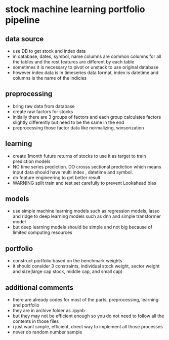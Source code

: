 # stock machine learning portfolio pipeline
## data source 
- use DB to get stock and index data
- in database,  dates, symbol, name columns are common columns for all the tables and the rest features are different by each table
- sometimes it is necessary to pivot or unstack to use original database
- however index data is in timeseries data format, index is datetime and columns is the name of the indicies


## preprocessing
- bring raw data from database
- create raw factors for stocks
- initially there are 3 groups of factors and each group calculates factors slightly differently but need to be the same in the end
- preprocessing those factor data like normalizing, winsorization


## learning
- create 1month future returns of stocks to use it as target to train prediction models
- NO time series prediction. DO crosss sectional prediction which means input data should have multi index , datetime and symbol.
- do feature engineering to get better result
- WARNING split train and test set carefully to prevent Lookahead bias

## models
- use simple machine learning models such as regression models, lasso and ridge to deep learning models such as dnn and simple transformer model
- but deep learning models should be simple and not big because of limited computing resources


## portfolio
- construct portfolio based on the benchmark weights 
- it should consider 3 constraints, individual stock weight, sector weight and size(large cap stock, middle cap, and small cap)


## additional comments 
- there are already codes for most of the parts, preprocessing, learning and portfolio
- they are in archive folder as .ipynb 
- but they may not be efficient enough so you do not need to follow all the contents in those files
- i just want simple, efficient, direct way to implement all those processes
- never do random number sample

